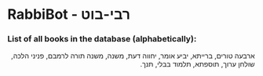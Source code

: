 # RabbiBot - רבי-בוט

### List of all books in the database (alphabetically):

<div dir="rtl">

ארבעה טורים,
ברייתא,
יביע אומר,
יחווה דעת,
משנה,
משנה תורה לרמבם,
פניני הלכה,
שולחן ערוך,
תוספתא,
תלמוד בבלי,
תנך.
</div>
